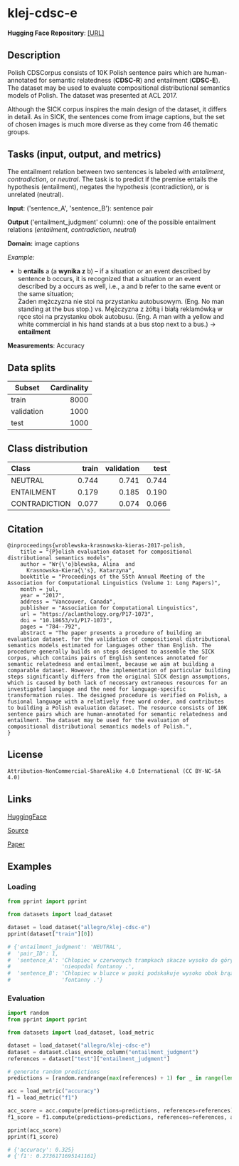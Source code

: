 # klej-cdsc-e
**Hugging Face Repository**: [[URL]](https://huggingface.co/datasets/allegro/klej-cdsc-e)

## Description

Polish CDSCorpus consists of 10K Polish sentence pairs which are human-annotated for semantic relatedness (**CDSC-R**) and entailment (**CDSC-E**). The dataset may be used to evaluate compositional distributional semantics models of Polish. The dataset was presented at ACL 2017. 

Although the SICK corpus inspires the main design of the dataset, it differs in detail. As in SICK, the sentences come from image captions, but the set of chosen images is much more diverse as they come from 46 thematic groups.


## Tasks (input, output, and metrics)

The entailment relation between two sentences is labeled with *entailment*, *contradiction*, or *neutral*. The task is to predict if the premise entails the hypothesis (entailment), negates the hypothesis (contradiction), or is unrelated (neutral).

**Input**: ('sentence_A', 'sentence_B'): sentence pair

**Output** ('entailment_judgment' column): one of the possible entailment relations (*entailment*, *contradiction*, *neutral*)

**Domain:** image captions

*Example:*

- b **entails** a (a **wynika z** b) – if a situation or an event described by sentence b occurs, it is recognized that a situation or an event described by a occurs as well, i.e., a and b refer to the same event or the same situation;  
Żaden mężczyzna nie stoi na przystanku autobusowym. (Eng. No man standing at the bus stop.) vs. Mężczyzna z żółtą i białą reklamówką w ręce stoi na przystanku obok autobusu. (Eng. A man with a yellow and white commercial in his hand stands at a bus stop next to a bus.) → **entailment**

**Measurements**: Accuracy

## Data splits

| Subset        | Cardinality |
| ------------- | ----------: |
| train         | 8000        |
| validation    | 1000        |
| test          | 1000        |


## Class distribution

| Class         |   train |   validation |   test |
|:--------------|--------:|-------------:|-------:|
| NEUTRAL       |   0.744 |        0.741 |  0.744 |
| ENTAILMENT    |   0.179 |        0.185 |  0.190 |
| CONTRADICTION |   0.077 |        0.074 |  0.066 |

## Citation

```
@inproceedings{wroblewska-krasnowska-kieras-2017-polish,
    title = "{P}olish evaluation dataset for compositional distributional semantics models",
    author = "Wr{\'o}blewska, Alina  and
      Krasnowska-Kiera{\'s}, Katarzyna",
    booktitle = "Proceedings of the 55th Annual Meeting of the Association for Computational Linguistics (Volume 1: Long Papers)",
    month = jul,
    year = "2017",
    address = "Vancouver, Canada",
    publisher = "Association for Computational Linguistics",
    url = "https://aclanthology.org/P17-1073",
    doi = "10.18653/v1/P17-1073",
    pages = "784--792",
    abstract = "The paper presents a procedure of building an evaluation dataset. for the validation of compositional distributional semantics models estimated for languages other than English. The procedure generally builds on steps designed to assemble the SICK corpus, which contains pairs of English sentences annotated for semantic relatedness and entailment, because we aim at building a comparable dataset. However, the implementation of particular building steps significantly differs from the original SICK design assumptions, which is caused by both lack of necessary extraneous resources for an investigated language and the need for language-specific transformation rules. The designed procedure is verified on Polish, a fusional language with a relatively free word order, and contributes to building a Polish evaluation dataset. The resource consists of 10K sentence pairs which are human-annotated for semantic relatedness and entailment. The dataset may be used for the evaluation of compositional distributional semantics models of Polish.",
}
```

## License

```
Attribution-NonCommercial-ShareAlike 4.0 International (CC BY-NC-SA 4.0)
```

## Links

[HuggingFace](https://huggingface.co/datasets/allegro/klej-cdsc-e)

[Source](http://zil.ipipan.waw.pl/Scwad/CDSCorpus)

[Paper](https://aclanthology.org/P17-1073.pdf)

## Examples

### Loading

```python
from pprint import pprint

from datasets import load_dataset

dataset = load_dataset("allegro/klej-cdsc-e")
pprint(dataset["train"][0])

# {'entailment_judgment': 'NEUTRAL',
#  'pair_ID': 1,
#  'sentence_A': 'Chłopiec w czerwonych trampkach skacze wysoko do góry '
#                'nieopodal fontanny .',
#  'sentence_B': 'Chłopiec w bluzce w paski podskakuje wysoko obok brązowej '
#                'fontanny .'}
```

### Evaluation

```python
import random
from pprint import pprint

from datasets import load_dataset, load_metric

dataset = load_dataset("allegro/klej-cdsc-e")
dataset = dataset.class_encode_column("entailment_judgment")
references = dataset["test"]["entailment_judgment"]

# generate random predictions
predictions = [random.randrange(max(references) + 1) for _ in range(len(references))]

acc = load_metric("accuracy")
f1 = load_metric("f1")

acc_score = acc.compute(predictions=predictions, references=references)
f1_score = f1.compute(predictions=predictions, references=references, average="macro")

pprint(acc_score)
pprint(f1_score)

# {'accuracy': 0.325}
# {'f1': 0.2736171695141161}
```